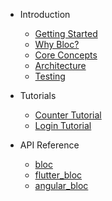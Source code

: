 - Introduction

  - [Getting Started](gettingstarted.md)
  - [Why Bloc?](whybloc.md)
  - [Core Concepts](coreconcepts.md)
  - [Architecture](architecture.md)
  - [Testing](testing.md)

- Tutorials

  - [Counter Tutorial](countertutorial.md)
  - [Login Tutorial](logintutorial.md)

- API Reference
  - [bloc](blocapi.md)
  - [flutter_bloc](flutterblocapi.md)
  - [angular_bloc](angularblocapi.md)
